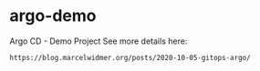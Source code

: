 # argo-demo
Argo CD - Demo Project
See more details here: 
```
https://blog.marcelwidmer.org/posts/2020-10-05-gitops-argo/
```
